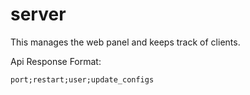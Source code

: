 # server

This manages the web panel and keeps track of clients.

Api Response Format:

    port;restart;user;update_configs
